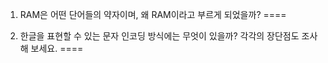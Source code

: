 1. RAM은 어떤 단어들의 약자이며, 왜 RAM이라고 부르게 되었을까?
====

2. 한글을 표현할 수 있는 문자 인코딩 방식에는 무엇이 있을까? 각각의 장단점도 조사해 보세요.
====
